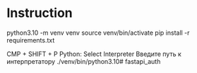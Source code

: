# Instruction

python3.10 -m venv venv
source venv/bin/activate
pip install -r requirements.txt

CMP + SHIFT + P
Python: Select Interpreter
Введите путь к интерпретатору
./venv/bin/python3.10# fastapi_auth
